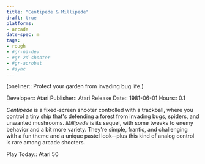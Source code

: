```yaml
---
title: "Centipede & Millipede"
draft: true
platforms:
- arcade
date-spec: m
tags:
- rough
- #gr-na-dev 
- #gr-2d-shooter 
- #gr-acrobat 
- #sync
---
```


(oneliner:: Protect your garden from invading bug life.)

Developer:: Atari
Publisher:: Atari
Release Date:: 1981-06-01
Hours:: 0.1

*Centipede* is a fixed-screen shooter controlled with a trackball, where you control a tiny ship that's defending a forest from invading bugs, spiders, and unwanted mushrooms. *Millipede* is its sequel, with some tweaks to enemy behavior and a bit more variety. They're simple, frantic, and challenging with a fun theme and a unique pastel look--plus this kind of analog control is rare among arcade shooters.

Play Today:: Atari 50
